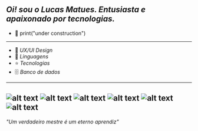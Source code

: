 *Oi!  sou o  Lucas Matues.
Entusiasta e apaixonado por tecnologias.*
------------------------------------------------------------------------------
- :hammer: print("under construction")
------------------------------------------------------------------------------
- 🚀 *UX/UI Design*  
- 🌟 *Linguagens*
- ⭐ *Tecnologias*  
- 🗄️ *Banco de dados*
------------------------------------------------------------------------------
![alt text](https://img.icons8.com/color/1x/javascript.png)
![alt text](https://img.icons8.com/office/1x/react.png)
![alt text](https://img.icons8.com/color/1x/html-5.png)
![alt text](https://img.icons8.com/color/1x/css3.png)
![alt text](https://img.icons8.com/color/1x/figma.png)
![alt text](https://img.icons8.com/color/1x/mysql.png)
------------------------------------------------------------------------------
*"Um verdadeiro mestre é um eterno aprendiz"*

